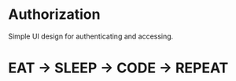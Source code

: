 # Authorization
Simple UI design for authenticating and accessing.
#    EAT  ->  SLEEP  ->  CODE  ->  REPEAT
